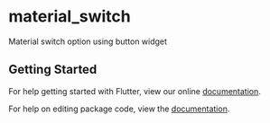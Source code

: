 # material_switch

Material switch option using button widget

## Getting Started

For help getting started with Flutter, view our online [documentation](https://flutter.io/).

For help on editing package code, view the [documentation](https://flutter.io/developing-packages/).
